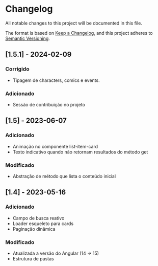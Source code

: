 # Changelog

All notable changes to this project will be documented in this file.

The format is based on [Keep a Changelog](https://keepachangelog.com/en/1.1.0/),
and this project adheres to [Semantic Versioning](https://semver.org/spec/v2.0.0.html).

## [1.5.1] - 2024-02-09
### Corrigido
- Tipagem de characters, comics e events.

### Adicionado
- Sessão de contribuição no projeto

## [1.5] - 2023-06-07
### Adicionado
- Animação no componente list-item-card
- Texto indicativo quando não retornam resultados do método get

### Modificado
- Abstração de método que lista o conteúdo inicial

## [1.4] - 2023-05-16

### Adicionado

- Campo de busca reativo
- Loader esqueleto para cards
- Paginação dinâmica

### Modificado

- Atualizada a versão do Angular (14 -> 15)
- Estrutura de pastas